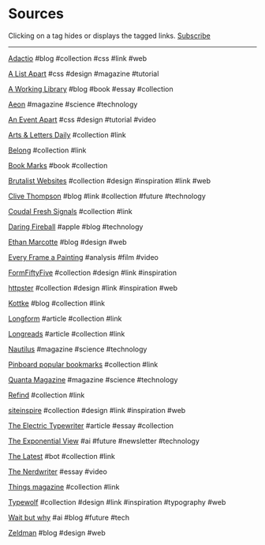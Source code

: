 
# Sources

Clicking on a tag hides or displays the tagged links.
[Subscribe](https://refind.com/adrianolatorre/newsletter/)

---

[Adactio](https://adactio.com/)
#blog #collection #css #link #web

[A List Apart](http://alistapart.com/)
#css #design #magazine #tutorial

[A Working Library](http://aworkinglibrary.com/)
#blog #book #essay #collection

[Aeon](https://aeon.co/)
#magazine #science #technology

[An Event Apart](https://aneventapart.com/)
#css #design #tutorial #video

[Arts & Letters Daily](http://www.aldaily.com/)
#collection #link

[Belong](http://belong.io/)
#collection #link

[Book Marks](http://lithub.com/bookmarks/)
#book #collection

[Brutalist Websites](http://brutalistwebsites.com)
#collection #design #inspiration #link #web

[Clive Thompson](http://clivethompson.net/)
#blog #link #collection #future #technology

[Coudal Fresh Signals](http://www.coudal.com/)
#collection #link

[Daring Fireball](http://daringfireball.net/)
#apple #blog #technology

[Ethan Marcotte](https://ethanmarcotte.com/wrote/)
#blog #design #web

[Every Frame a Painting](https://www.youtube.com/user/everyframeapainting)
#analysis #film #video

[FormFiftyFive](https://formfiftyfive.com/)
#collection #design #link #inspiration

[httpster](https://httpster.net/)
#collection #design #link #inspiration #web

[Kottke](http://kottke.org/)
#blog #collection #link

[Longform](https://longform.org/)
#article #collection #link

[Longreads](https://longreads.com/)
#article #collection #link

[Nautilus](http://nautil.us/)
#magazine #science #technology

[Pinboard popular bookmarks](http://pinboard.in/popular/)
#collection #link

[Quanta Magazine](https://www.quantamagazine.org/)
#magazine #science #technology

[Refind](https://refind.com/)
#collection #link

[siteinspire](https://www.siteinspire.com/websites)
#collection #design #link #inspiration #web

[The Electric Typewriter](http://tetw.org/)
#article #essay #collection

[The Exponential View](https://www.getrevue.co/profile/azeem)
#ai #future #newsletter #technology

[The Latest](http://latest.is/)
#bot #collection #link

[The Nerdwriter](https://www.youtube.com/user/Nerdwriter1/)
#essay #video

[Things magazine](http://www.thingsmagazine.net/)
#collection #link

[Typewolf](https://www.typewolf.com/)
#collection #design #link #inspiration #typography #web

[Wait but why](http://waitbutwhy.com/)
#ai #blog #future #tech

[Zeldman](http://zeldman.com/)
#blog #design #web
